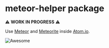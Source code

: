 # meteor-helper package

:warning: **WORK IN PROGRESS** :warning:

Use [Meteor](https://www.meteor.com/) and [Meteorite](https://atmospherejs.com/) inside [Atom.io](https://atom.io/).

![Awesome](https://avatars3.githubusercontent.com/u/227831?s=460)
